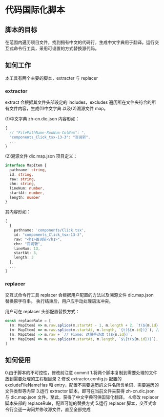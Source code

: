 # 代码国际化脚本

## 脚本的目标
在范围内遍历项目文件，找到拥有中文的代码行，生成中文字典用于翻译。运行交互式命令行工具，采用可设置的方式替换源代码。

## 如何工作
本工具有两个主要的脚本，extracter 与 replacer

### extractor
extract 会根据其文件头部设定的 includes，excludes 遍历所在文件夹符合的所有文件内容，生成(1)中文字典 以及(2)溯源文件 map。

(1)中文字典 zh-cn.dic.json 内容形如：
``` typescript
{
  // "FilePathName-RowNum-ColNum": ",
  "components_Click_tsx-13-3": "百词斩",
  ...
}
```

(2)溯源文件 dic.map.json 项目定义：
``` typescript
interface MapItem {
  pathname: string,
  id: string,
  raw: string,
  chn: string,
  lineNum: number,
  startAt: number,
  length: number
}
```

其内容形如：
``` typescript
[
  {
    pathname: 'components/Click.tsx',
    id: "components_Click_tsx-13-3",
    raw: "<h1>百词斩</h1>",
    chn: "百词斩",
    lineNum: 13,
    startAt: 3,
    length: 3
  },
  ...
]
```

### replacer
交互式命令行工具 replacer 会根据用户配置的方法以及溯源文件 dic.map.json 替换原字符串。
执行结束后，用户应手动处理语法冲突。

用户可在 replacer 头部配置替换方式：
```js
const replaceRule = [
  (m: MapItem) => m.raw.splice(m.startAt - 1, m.length + 2, `t(${m.id})`), // 删除前后字符，替换为 t(linenumber)
  (m: MapItem) => m.raw.splice(m.startAt, m.length, `{t(${m.id})}`), // 替换为 t(linenumber)，再前后加上{}
  (m: MapItem) => m.raw + `// Fixme: 这段手动改 t(${m.id})`,
  (m: MapItem) => m.raw.splice(m.startAt, m.length, `$\{t(${m.id})}`), // 替换为 t(linenumber)，再前后加上${}
]

```

## 如何使用

0.由于脚本的不可控性，修改前注意 commit
1.将两个脚本复制到需要处理的文件放到需要处理的工程根目录
2.修改 extractor.config.js 配置的 excludeFileNameHas 和 entry，配置不需要遍历的文件名所含单词、需要遍历的文件类型等内容
3.运行 extractor 脚本，即可在当前文件夹获得 zh-cn.dic.json 与 dic.map.json 文件。至此，获得了中文字典可供国际化翻译。
4.修改 replacer 脚本头部的 replaceRule，配置可能的替换方式
5.运行 replacer 脚本，交互式命令行会逐一询问并修改源文件，直至全部完成

